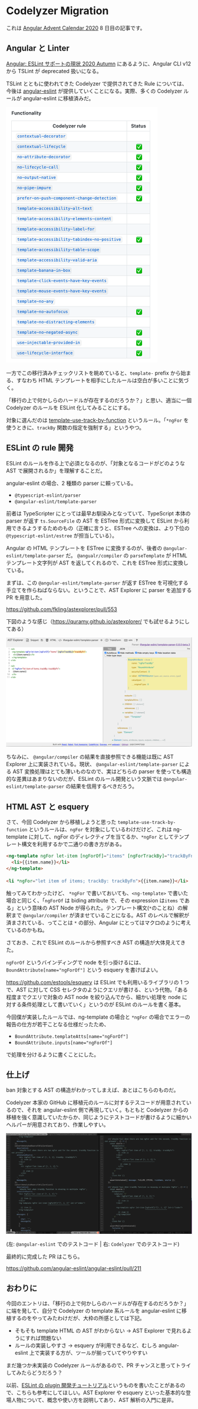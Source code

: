 # Codelyzer Migration

これは [Angular Advent Calendar 2020](https://qiita.com/advent-calendar/2020/angular) 8 日目の記事です。

## Angular と Linter

[Angular: ESLint サポートの現状 2020 Autumn](https://blog.lacolaco.net/2020/11/angular-state-of-linting-2020/) にあるように、Angular CLI v12 から TSLint が deprecated 扱いになる。

TSLint とともに使われてきた Codelyzer で提供されてきた Rule については、今後は [angular-eslint](https://github.com/angular-eslint/angular-eslint) が提供していくことになる。実際、多くの Codelyzer ルールが angular-eslint に移植済みだ。

![migration checklist](eslint_checklist.png)

一方でこの移行済みチェックリストを眺めていると、`template-` prefix から始まる、すなわち HTML テンプレートを相手にしたルールは空白が多いことに気づく。

「移行の上で何かしらのハードルが存在するのだろうか？」と思い、適当に一個 Codelyzer のルールを ESLint 化してみることにする。

対象に選んだのは [template-use-track-by-function](http://codelyzer.com/rules/template-use-track-by-function/) というルール。「`*ngFor` を使うときに、`trackBy` 関数の指定を強制する」というやつ。

## ESLint の rule 開発

ESLint のルールを作る上で必須となるのが、「対象となるコードがどのような AST で展開されるか」を理解することだ。

angular-eslint の場合、2 種類の parser に頼っている。

- `@typescript-eslint/parser`
- `@angular-eslint/template-parser`

前者は TypeScripter にとっては最早お馴染みとなっていて、TypeScript 本体の parser が返す `ts.SourceFile` の AST を ESTree 形式に変換して ESLint から利用できるようするためのもの（正確に言うと、ESTree への変換は、より下位の `@typescript-eslint/estree` が担当している）。

Angular の HTML テンプレートを ESTree に変換するのが、後者の `@angular-eslint/template-parser` だ。 `@angualr/compiler` の `parseTemplate` が HTML テンプレート文字列が AST を返してくれるので、これを ESTree 形式に変換している。

まずは、この `@angular-eslint/template-parser` が返す ESTree を可視化する手立てを作らねばならない。ということで、AST Explorer に parser を追加する PR を用意した。

https://github.com/fkling/astexplorer/pull/553

下図のような感じ（https://quramy.github.io/astexplorer/ でも試せるようにしてある）

![Angular templateのAST](ast_explorer.png)

ちなみに、 `@angular/compiler` の結果を直接参照できる機能は既に AST Explorer 上に実装されている。現状、 `@angular-eslint/template-parser` による AST 変換処理はとても薄いものなので、実はどちらの parser を使っても構造的な差異はあまりないのだが、ESLint のルール開発という文脈では `@angular-eslint/template-parser` の結果を信用するべきだろう。

## HTML AST と esquery

さて、今回 Codelyzer から移植しようと思った `template-use-track-by-function` というルールは、`ngFor` を対象にしているわけだけど、これは ng-template に対して、ngFor のディレクティブを当てるか、`*ngFor` としてテンプレート構文を利用するかで二通りの書き方がある。

```html
<ng-template ngFor let-item [ngForOf]="items" [ngForTrackBy]="trackByFn">
  <li>{{item.name}}</li>
</ng-template>

<li *ngFor="let item of items; trackBy: trackByFn">{{item.name}}</li>
```

触ってみてわかったけど、 `*ngFor` で書いておいても、`<ng-template>` で書いた場合と同じく、「`ngForOf` は biding attribute で、その expression は`items` である」という意味の AST Node が得られた。テンプレート構文(`*`のことね）の解釈まで `@angular/compiler` が済ませていることになる。AST のレベルで解釈が済まされている、ってことは `*` の部分、Angular にとってはマクロのように考えているのかもね。

さておき、これで ESLint のルールから参照すべき AST の構造が大体見えてきた。

`ngForOf` というバインディングで node を引っ掛けるには、 `BoundAttribute[name="ngForOf"]` という esquery を書けばよい。

https://github.com/estools/esquery は ESLint でも利用いるライブラリの 1 つで、AST に対して CSS セレクタのようにクエリが書ける、という代物。「ある程度までクエリで対象の AST node を絞り込んでから、細かい処理を node に対する条件処理として書いていく」というのが ESLint のルールを書く基本。

今回僕が実装したルールでは、ng-template の場合と `*ngFor` の場合でエラーの報告の仕方が若干ことなる仕様だったため、

- `BoundAttribute.templateAtts[name="ngForOf"]`
- `BoundAttribute.inputs[name="ngForOf"]`

で処理を分けるように書くことにした。

## 仕上げ

ban 対象とする AST の構造がわかってしまえば、あとはこちらのものだ。

Codelyzer 本家の GitHub に移植元のルールに対するテスコードが用意されているので、それを angular-eslint 側で再現していく。もともと Codelyzer からの移植を強く意識していたからか、同じようにテストコードが書けるように細かいヘルパーが用意されており、作業しやすい。

![Difference of test code](test_code_diff.png)

(左: `@angular-eslint` でのテストコード | 右: `Codelyzer` でのテストコード)

最終的に完成した PR はこちら。

https://github.com/angular-eslint/angular-eslint/pull/211

## おわりに

今回のエントリは、「移行の上で何かしらのハードルが存在するのだろうか？」に端を発して、自分で Codelyzer の template 系ルールを angular-eslint に移植するのをやってみたわけだが、大枠の所感としては下記。

- そもそも template HTML の AST がわからない -> AST Explorer で見れるようにすれば問題ない
- ルールの実装しやすさ -> esquery が利用できるなど、むしろ angular-eslint 上で実装する方が、ツールが揃っていてやりやすい

まだ幾つか未実装の Codelyzer ルールがあるので、PR チャンスと思ってトライしてみたらどうだろう？

以前、[ESLint の plugin 開発チュートリアル](https://github.com/Quramy/eslint-plugin-tutorial/blob/master/guide/README.ja.md)というものを書いたことがあるので、こちらも参考にしてほしい。AST Explorer や esquery といった基本的な登場人物について、概念や使い方を説明してあり、AST 解析の入門に是非。
